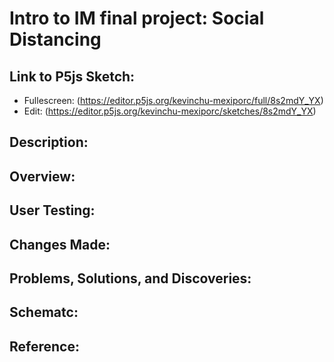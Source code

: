 # Intro to IM final project: Social Distancing
## Link to P5js Sketch:
- Fullescreen: (https://editor.p5js.org/kevinchu-mexiporc/full/8s2mdY_YX)
- Edit: (https://editor.p5js.org/kevinchu-mexiporc/sketches/8s2mdY_YX)
## Description:
## Overview:
## User Testing:
## Changes Made:
## Problems, Solutions, and Discoveries:
## Schematc:
## Reference:
